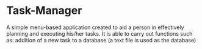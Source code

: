 # Task-Manager
A simple menu-based application created to aid a person in effectively planning and executing  his/her tasks.
It is able to carry out functions such as:
addition of a new task to a database (a text file is used as the database)
